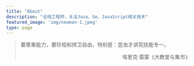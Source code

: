 ```yaml
---
title: "About"
description: "全栈工程师，关注Java、Go、JavaScript相关技术"
featured_image: 'img/newman-1.jpeg'
type: page
---
```


>要尊重能力，要珍视和捍卫自由，特别是：昆虫才讲究技能专一。
><div style="text-align: right;">埃里克·雷蒙《大教堂与集市》</div>
